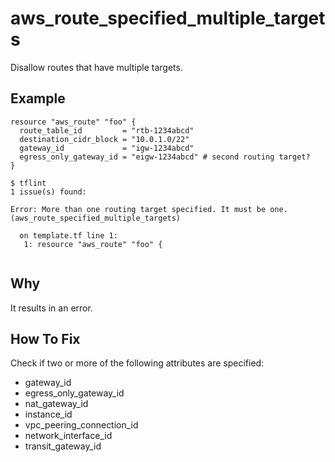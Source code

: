 # aws_route_specified_multiple_targets

Disallow routes that have multiple targets.

## Example

```hcl
resource "aws_route" "foo" {
  route_table_id         = "rtb-1234abcd"
  destination_cidr_block = "10.0.1.0/22"
  gateway_id             = "igw-1234abcd"
  egress_only_gateway_id = "eigw-1234abcd" # second routing target?
}
```

```
$ tflint
1 issue(s) found:

Error: More than one routing target specified. It must be one. (aws_route_specified_multiple_targets)

  on template.tf line 1:
   1: resource "aws_route" "foo" {
 
```

## Why

It results in an error.

## How To Fix

Check if two or more of the following attributes are specified:

- gateway_id
- egress_only_gateway_id
- nat_gateway_id
- instance_id
- vpc_peering_connection_id
- network_interface_id
- transit_gateway_id
